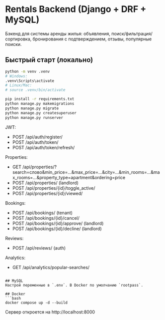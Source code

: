 # Rentals Backend (Django + DRF + MySQL)

Бэкенд для системы аренды жилья: объявления, поиск/фильтрация/сортировка, бронирования с подтверждением, отзывы, популярные поиски.

## Быстрый старт (локально)
```bash
python -m venv .venv
# Windows:
.venv\Scripts\activate
# Linux/Mac:
# source .venv/bin/activate

pip install -r requirements.txt
python manage.py makemigrations
python manage.py migrate
python manage.py createsuperuser
python manage.py runserver
```

JWT:
- POST /api/auth/register/
- POST /api/auth/token/
- POST /api/auth/token/refresh/

Properties:
- GET /api/properties/?search=слово&min_price=...&max_price=...&city=...&min_rooms=...&max_rooms=...&property_type=apartment&ordering=price
- POST /api/properties/ (landlord)
- POST /api/properties/{id}/toggle_active/
- POST /api/properties/{id}/viewed/

Bookings:
- POST /api/bookings/ (tenant)
- POST /api/bookings/{id}/cancel/
- POST /api/bookings/{id}/approve/ (landlord)
- POST /api/bookings/{id}/decline/ (landlord)

Reviews:
- POST /api/reviews/ (auth)

Analytics:
- GET /api/analytics/popular-searches/
```

## MySQL
Настрой переменные в `.env`. В Docker по умолчанию `rootpass`.

## Docker
```bash
docker compose up -d --build
```

Сервер откроется на http://localhost:8000
